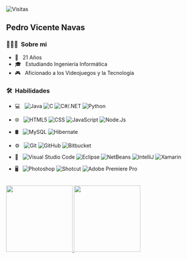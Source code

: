 
 ![Visitas](https://visitor-badge.laobi.icu/badge?page_id=PinguExtremo.visitor-badge)
 
<h2>Pedro Vicente Navas</h2>

<h3> 👨🏻‍💻 &nbsp;Sobre mi </h3>

- 🤔 &nbsp; 21 Años
- 🎓 &nbsp; Estudiando Ingeniería Informática
- 🎮 &nbsp; Aficionado a los Videojuegos y la Tecnología

<h3> 🛠 &nbsp;Habilidades</h3>

- 💻 &nbsp;
  ![Java](https://img.shields.io/badge/-Java-333333?style=flat&logo=Java&logoColor=007396)
  ![C](https://img.shields.io/badge/-C-333333?style=flat&logo=C&logoColor=1572B6)
  ![C#/.NET](https://img.shields.io/badge/-.NET-333333?style=flat&logo=.NET&logoColor=512BD4)
  ![Python](https://img.shields.io/badge/-Python-333333?style=flat&logo=Python&logoColor=3776AB)
- 🌐 &nbsp;
  ![HTML5](https://img.shields.io/badge/-HTML5-333333?style=flat&logo=HTML5)
  ![CSS](https://img.shields.io/badge/-CSS-333333?style=flat&logo=CSS3&logoColor=1572B6)
  ![JavaScript](https://img.shields.io/badge/-JavaScript-333333?style=flat&logo=javascript)
  ![Node.Js](https://img.shields.io/badge/-Node.js-333333?style=flat&logo=Node.js&logoColor=339933)
- 🛢 &nbsp;
  ![MySQL](https://img.shields.io/badge/-MySQL-333333?style=flat&logo=mysql)
  ![Hibernate](https://img.shields.io/badge/-Hibernate-333333?style=flat&logo=Hibernate&logoColor=59666C)
- ⚙️ &nbsp;
  ![Git](https://img.shields.io/badge/-Git-333333?style=flat&logo=git)
  ![GitHub](https://img.shields.io/badge/-GitHub-333333?style=flat&logo=github)
  ![Bitbucket](https://img.shields.io/badge/-Bitbucket-333333?style=flat&logo=Bitbucket&logoColor=0052CC)
- 🔧 &nbsp;
  ![Visual Studio Code](https://img.shields.io/badge/-Visual%20Studio%20Code-333333?style=flat&logo=visual-studio-code&logoColor=007ACC)
  ![Eclipse](https://img.shields.io/badge/-Eclipse-333333?style=flat&logo=eclipse-ide&logoColor=2C2255)
  ![NetBeans](https://img.shields.io/badge/-ApacheNetBeans-333333?style=flat&logo=ApacheNetBeans-ide&logoColor=1B6AC6)
  ![IntelliJ](https://img.shields.io/badge/-IntelliJIDEA-333333?style=flat&logo=IntelliJIDEA&logoColor=000000)
  ![Xamarin](https://img.shields.io/badge/-Xamarin-333333?style=flat&logo=Xamarin&logoColor=3498DB)
  
- 🖥 &nbsp;
  ![Photoshop](https://img.shields.io/badge/-Photoshop-333333?style=flat&logo=adobe-photoshop)
  ![Shotcut](https://img.shields.io/badge/-Shotcut-333333?style=flat&logo=Shotcut&logoColor=115C77)
  ![Adobe Premiere Pro](https://img.shields.io/badge/-AdobePremierePro-333333?style=flat&logo=AdobePremierePro&logoColor=9999FF)

<br/>

<a href="https://github.com/PinguExtremo">
  <img height="180em" src="https://github-readme-stats.vercel.app/api?username=PinguExtremo&theme=dark&show_icons=true" />
  <img height="180em" src="https://github-readme-stats.vercel.app/api/top-langs/?username=PinguExtremo&theme=dark&layout=compact" />
<br/>
  
  
